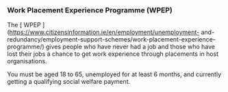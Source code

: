 ###  **Work Placement Experience Programme (WPEP)**

The [ WPEP ](https://www.citizensinformation.ie/en/employment/unemployment-
and-redundancy/employment-support-schemes/work-placement-experience-
programme/) gives people who have never had a job and those who have lost
their jobs a chance to get work experience through placements in host
organisations.

You must be aged 18 to 65, unemployed for at least 6 months, and currently
getting a qualifying social welfare payment.
